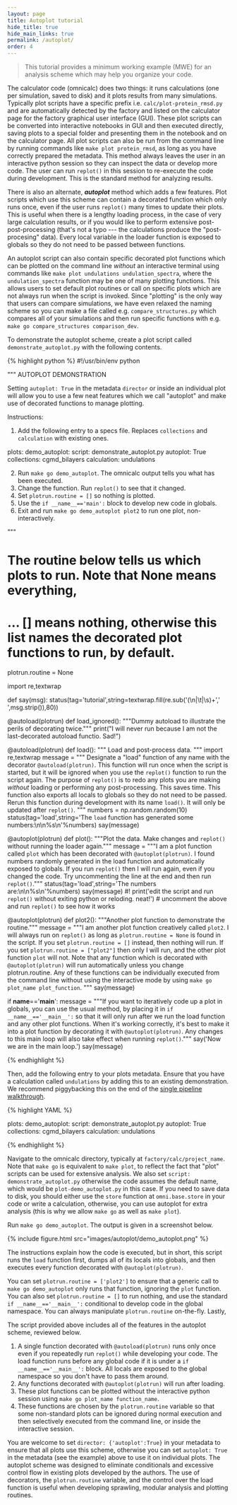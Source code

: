 ```yaml
---
layout: page
title: Autoplot tutorial
hide_title: true
hide_main_links: true
permalink: /autoplot/
order: 4
---
```


> This tutorial provides a minimum working example (MWE) for an analysis scheme which may help you organize your code.

The calculator code (omnicalc) does two things: it runs calculations (one per simulation, saved to disk) and it plots results from many simulations. Typically plot scripts have a specific prefix i.e. `calc/plot-protein_rmsd.py` and are automatically detected by the factory and listed on the calculator page for the factory graphical user interface (GUI). These plot scripts can be converted into interactive notebooks in GUI and then executed directly, saving plots to a special folder and presenting them in the notebook and on the calculator page. All plot scripts can also be run from the command line by running commands like `make plot protein_rmsd`, as long as you have correctly prepared the metadata. This method always leaves the user in an interactive python session so they can inspect the data or develop more code. The user can run `replot()` in this session to re-execute the code during development. This is the standard method for analyzing results.

There is also an alternate, ***autoplot*** method which adds a few features. Plot scripts which use this scheme can contain a decorated function which only runs once, even if the user runs `replot()` many times to update their plots. This is useful when there is a lengthy loading process, in the case of very large calculation results, or if you would like to perform extensive post-post-processing (that's not a typo --- the calculations produce the "post-procesing" data). Every local variable in the loader function is exposed to globals so they do not need to be passed between functions.

An autoplot script can also contain specific decorated plot functions which can be plotted on the command line *without* an interactive terminal using commands like `make plot undulations undulation_spectra`, where the `undulation_spectra` function may be one of many plotting functions. This allows users to set default plot routines or call on specific plots which are not always run when the script is invoked. Since "plotting" is the only way that users can compare simulations, we have even relaxed the naming scheme so you can make a file called e.g. `compare_structures.py` which compares all of your simulations and then run specific functions with e.g. `make go compare_structures comparison_dev`. 

To demonstrate the autoplot scheme, create a plot script called `demonstrate_autoplot.py` with the following contents.

{% highlight python %}
#!/usr/bin/env python

"""
AUTOPLOT DEMONSTRATION

Setting `autoplot: True` in the metadata `director` or inside an individual plot will allow you to use a few
neat features which we call "autoplot" and make use of decorated functions to manage plotting.

Instructions:

1. Add the following entry to a specs file. Replaces `collections` and `calculation` with existing ones. 

plots:
  demo_autoplot:
    script: demonstrate_autoplot.py
    autoplot: True
    collections: cgmd_bilayers
    calculation: undulations

2. Run `make go demo_autoplot`. The omnicalc output tells you what has been executed.
3. Change the function. Run `replot()` to see that it changed.
4. Set `plotrun.routine = []` so nothing is plotted.
5. Use the `if __name__=='main':` block to develop new code in globals.
6. Exit and run `make go demo_autoplot plot2` to run one plot, non-interactively.

"""

# The routine below tells us which plots to run. Note that None means everything, 
# ... [] means nothing, otherwise this list names the decorated plot functions to run, by default.
plotrun.routine = None 

import re,textwrap

def say(msg): status(tag='tutorial',string=textwrap.fill(re.sub('(\n|\t|\s)+',' ',msg.strip()),80))

@autoload(plotrun)
def load_ignored():
    """Dummy autoload to illustrate the perils of decorating twice."""
    print("I will never run because I am not the last-decorated autoload functio. Sad!")


@autoload(plotrun)
def load():
    """
    Load and post-process data.
    """
    import re,textwrap
    message = """
    Designate a "load" function of any name with the decorator `@autoload(plotrun)`.
    This function will run once when the script is started, but it will be ignored when you use the 
    `replot()` function to run the script again. The purpose of `replot()` is to redo any plots you are
    making *without* loading or performing any post-processing. This saves time. This function also
    exports all locals to globals so they do not need to be passed. Rerun this function during development
    with its name `load()`. It will only be updated after `replot()`.
    """
    numbers = np.random.random(10)
    status(tag='load',string='The `load` function has generated some numbers:\n\n%s\n'%numbers)
    say(message)


@autoplot(plotrun)
def plot():
    """Plot the data. Make changes and `replot()` without running the loader again."""
    message = """I am a plot function called `plot` which has been decorated with `@autoplot(plotrun)`. 
    I found numbers randomly generated in the load function and automatically exposed to globals. If you 
    run `replot()` then I will run again, even if you changed the code. Try uncommenting the line at the 
    end and then run `replot()`."""
    status(tag='load',string='The numbers are:\n\n%s\n'%numbers)
    say(message)
    #! print('edit the script and run `replot()` without exiting python or reloding. neat!')
    # uncomment the above and run `replot()` to see how it works

@autoplot(plotrun)
def plot2():
    """Another plot function to demonstrate the routine."""
    message = """I am another plot function creatively called `plot2`. I will always run on `replot()` 
    as long as `plotrun.routine = None` is found in the script. If you set `plotrun.routine = []` instead, 
    then nothing will run. If you set `plotrun.routine = ["plot2"]` then only I will run, and the other plot 
    function `plot` will not. Note that any function which is decorated with `@autoplot(plotrun)` will run 
    automatically unless you change plotrun.routine. Any of these functions can be individually executed 
    from the command line without using the interactive mode by using `make go plot_name plot_function`. 
    """
    say(message)

if __name__=='__main__':
    message = """If you want to iteratively code up a plot in globals, you can use the usual method, by 
    placing it in `if __name__=='__main__':` so that it will only run after we run the load function and 
    any other plot functions. When it's working correctly, it's best to make it into a plot function by
    decorating it with `@autoplot(plotrun)`. Any changes to this main loop will also take effect when 
    running `replot()`."""
    say('Now we are in the main loop.')
    say(message)

{% endhighlight %}

Then, add the following entry to your plots metadata. Ensure that you have a calculation called `undulations` by adding this to an existing demonstration. We recommend piggybacking this on the end of the [single pipeline walkthrough]({{site.baseurl}}/walkthrough).

{% highlight YAML %}

plots:
  demo_autoplot:
    script: demonstrate_autoplot.py
    autoplot: True
    collections: cgmd_bilayers
    calculation: undulations

{% endhighlight %}

Navigate to the omnicalc directory, typically at `factory/calc/project_name`. Note that `make go` is equivalent to `make plot`, to reflect the fact that "plot" scripts can be used for extensive analysis. We also set `script: demonstrate_autoplot.py` otherwise the code assumes the default name, which would be `plot-demo_autoplot.py` in this case. If you need to save data to disk, you should either use the `store` function at `omni.base.store` in your code or write a calculation, otherwise, you can use autoplot for extra analysis (this is why we allow `make go` as well as `make plot`).

Run `make go demo_autoplot`. The output is given in a screenshot below.

{% include figure.html src="images/autoplot/demo_autoplot.png" %}

The instructions explain how the code is executed, but in short, this script runs the `load` function first, dumps all of its locals into globals, and then executes every function decorated with `@autoplot(plotrun)`. 

You can set `plotrun.routine = ['plot2']` to ensure that a generic call to `make go demo_autoplot` only runs that function, ignoring the `plot` function. You can also set `plotrun.routine = []` to run nothing, and use the standard `if __name__=='__main__':` conditional to develop code in the global namespace. You can always manipulate `plotrun.routine` on-the-fly. Lastly, 

The script provided above includes all of the features in the autoplot scheme, reviewed below.

1. A single function decorated with `@autoload(plotrun)` runs only once even if you repeatedly run `replot()` while developing your code. The load function runs before any global code if it is under a `if __name__=='__main__':` block. All locals are exposed to the global namespace so you don't have to pass them around.
2. Any functions decorated with `@autoplot(plotrun)` will run after loading. 
3. These plot functions can be plotted without the interactive python session using `make go plot_name function_name`. 
4. These functions are chosen by the `plotrun.routine` variable so that some non-standard plots can be ignored during normal execution and then selectively executed from the command line, or inside the interactive session.

You are welcome to set `director: {'autoplot':True}` in your metadata to ensure that all plots use this scheme, otherwise you can set `autoplot: True` in the metadata (see the example) above to use it on individual plots. The autoplot scheme was designed to eliminate conditionals and excessive control flow in existing plots developed by the authors. The use of decorators, the `plotrun.routine` variable, and the control over the load function is useful when developing sprawling, modular analysis and plotting routines.
